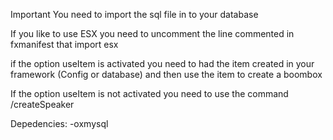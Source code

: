 
Important
You need to import the sql file in to your database

If you like to use ESX you need to uncomment the line commented in fxmanifest that import esx

if the option useItem is activated you need to had the item created in your framework (Config or database) and then use the item to create a boombox

If the option useItem is not activated you need to use the command /createSpeaker


Depedencies:
-oxmysql
